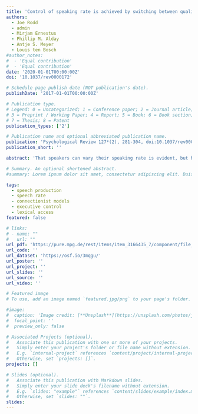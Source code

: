 ```yaml
---
title: 'Control of speaking rate is achieved by switching between qualitatively distinct cognitive ‘gaits’: Evidence from simulation'
authors:
  - Joe Rodd
  - admin
  - Mirjam Ernestus
  - Phillip M. Alday
  - Antje S. Meyer
  - Louis ten Bosch
#author_notes:
#  - 'Equal contribution'
#  - 'Equal contribution'
date: '2020-01-01T00:00:00Z'
doi: '10.1037/rev0000172'

# Schedule page publish date (NOT publication's date).
publishDate: '2017-01-01T00:00:00Z'

# Publication type.
# Legend: 0 = Uncategorized; 1 = Conference paper; 2 = Journal article;
# 3 = Preprint / Working Paper; 4 = Report; 5 = Book; 6 = Book section;
# 7 = Thesis; 8 = Patent
publication_types: ['2']

# Publication name and optional abbreviated publication name.
publication: 'Psychological Review 127*(2), 281-304, doi:10.1037/rev0000172'
publication_short: ''

abstract: 'That speakers can vary their speaking rate is evident, but how they accomplish this has hardly been studied. Consider this analogy: When walking, speed can be continuously increased, within limits, but to speed up further, humans must run. Are there multiple qualitatively distinct speech “gaits” that resemble walking and running? Or is control achieved by continuous modulation of a single gait? This study investigates these possibilities through simulations of a new connectionist computational model of the cognitive process of speech production, EPONA, that borrows from Dell, Burger, and Svec’s (1997) model. The model has parameters that can be adjusted to fit the temporal characteristics of speech at different speaking rates. We trained the model on a corpus of disyllabic Dutchwords produced at different speaking rates. During training, different clusters of parameter values (regimes) were identified for different speaking rates. In a 1-gait system, the regimes used to achieve fast and slow speech are qualitatively similar, but quantitatively different. In a multiple gait system, there is no linear relationship between the parameter settings associated with each gait, resulting in an abrupt shift in parameter values to move from speaking slowly to speaking fast. After training, the model achieved good fits in all three speaking rates. The parameter settings associated with each speaking rate were not linearly related, suggesting the presence of cognitive gaits. Thus, we provide the first computationally explicit account of the ability to modulate the speech production system to achieve different speaking styles.'

# Summary. An optional shortened abstract.
#summary: Lorem ipsum dolor sit amet, consectetur adipiscing elit. Duis posuere tellus ac convallis placerat. Proin tincidunt magna sed ex sollicitudin condimentum.

tags:
  - speech production
  - speech rate
  - connectionist models
  - executive control
  - lexical access
featured: false

# links:
# - name: ""
#   url: ""
url_pdf: 'https://pure.mpg.de/rest/items/item_3166435_7/component/file_3214394/content'
url_code: ''
url_dataset: 'https://osf.io/3mqgu/'
url_poster: ''
url_project: ''
url_slides: ''
url_source: ''
url_video: ''

# Featured image
# To use, add an image named `featured.jpg/png` to your page's folder.

#image:
#  caption: 'Image credit: [**Unsplash**](https://unsplash.com/photos/jdD8gXaTZsc)'
#  focal_point: ''
#  preview_only: false

# Associated Projects (optional).
#   Associate this publication with one or more of your projects.
#   Simply enter your project's folder or file name without extension.
#   E.g. `internal-project` references `content/project/internal-project/index.md`.
#   Otherwise, set `projects: []`.
projects: []

# Slides (optional).
#   Associate this publication with Markdown slides.
#   Simply enter your slide deck's filename without extension.
#   E.g. `slides: "example"` references `content/slides/example/index.md`.
#   Otherwise, set `slides: ""`.
slides:
---
```


<!-- THIS MARKDOWN BIT IS CURRENTLY COMMENTED OUT









{{% callout note %}}
Click the _Cite_ button above to demo the feature to enable visitors to import publication metadata into their reference management software.
{{% /callout %}}

Supplementary notes can be added here, including [code and math](https://wowchemy.com/docs/content/writing-markdown-latex/).
-->
